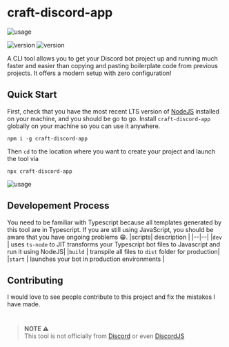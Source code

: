 # craft-discord-app

![usage](https://b.top4top.io/p_25878jq601.png)

![version](https://img.shields.io/npm/v/craft-discord-app)
![version](https://img.shields.io/bundlephobia/min/craft-discord-app?label=min)

A CLI tool allows you to get your Discord bot project up and running much faster and easier than copying and pasting boilerplate code from previous projects. It offers a modern setup with zero configuration!

## Quick Start

First, check that you have the most recent LTS version of [NodeJS](https://nodejs.org/en/) installed on your machine, and you should be go to go. Install `craft-discord-app` globally on your machine so you can use it anywhere.

```
npm i -g craft-discord-app
```

Then `cd` to the location where you want to create your project and launch the tool via

```
npx craft-discord-app
```

![usage](https://cdn.discordapp.com/attachments/992369500206936196/1070112489326526494/tdasghadsgh.gif)

## Developement Process

You need to be familiar with Typescript because all templates generated by this tool are in Typescript. If you are still using JavaScript, you should be aware that you have ongoing problems 😁.
|scripts| description |
|--|--|
|`dev` | uses `ts-node` to JIT transforms your Typescript bot files to Javascript and run it using NodeJS|
|`build` | transpile all files to `dist` folder for production|
|`start` | launches your bot in production environments |

## Contributing

I would love to see people contribute to this project and fix the mistakes I have made.

#

> **NOTE ⚠** <br/>
> This tool is not officially from [Discord](https://discord.com/) or even [DiscordJS](https://discordjs.dev/)
